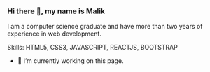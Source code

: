 ### Hi there 👋, my name is Malik
I am a computer science graduate and have more than two years of experience in web development.

Skills: HTML5, CSS3, JAVASCRIPT, REACTJS, BOOTSTRAP

- 🔭 I’m currently working on this page. 
